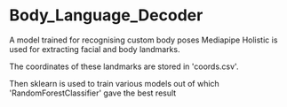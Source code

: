 # Body_Language_Decoder
A model trained for recognising custom body poses
Mediapipe Holistic is used for extracting facial and body landmarks.
	
The coordinates of these landmarks are stored in 'coords.csv'.

Then sklearn is used to train various models out of which 'RandomForestClassifier' gave the best result
